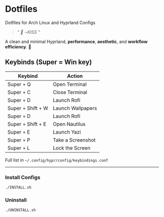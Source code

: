 # Dotfiles
Dotfiles for Arch Linux and Hyprland Configs
> _"  󰣇 ¬KISS   "_

A clean and minimal Hyprland, **performance**, **aesthetic**, and **workflow efficiency**. 🥱


## Keybinds (Super = Win key)

| Keybind           | Action                |
| -------------     | --------------------- |
| Super + Q         | Open Terminal         |
| Super + C         | Close Terminal        |
| Super + D         | Launch Rofi           |
| Super + Shift + W | Launch Wallpapers     |
| Super + D         | Launch Rofi           |
| Super + Shift + E | Open Nautilus         |
| Super + E         | Launch Yazi           |
| Super + P         | Take a Screenshot     |
| Super + L         | Lock the Screen       |

Full list in `~/.config/hypr/config/keybindings.conf`

---

### Install Configs

```bash
./INSTALL.sh
```

### Uninstall

```bash
./UNINSTALL.sh
```
